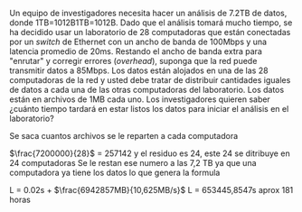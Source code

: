 ﻿Un equipo de investigadores necesita hacer un análisis de 7.2TB de datos, donde 1TB=1012B1TB=1012B. Dado que el análisis tomará mucho tiempo, se ha decidido usar un laboratorio de 28 computadoras que están conectadas por un _switch_ de Ethernet con un ancho de banda de 100Mbps y una latencia promedio de 20ms. Restando el ancho de banda extra para "enrutar" y corregir errores (_overhead_), suponga que la red puede transmitir datos a 85Mbps. Los datos están alojados en una de las 28 computadoras de la red y usted debe tratar de distribuir cantidades iguales de datos a cada una de las otras computadoras del laboratorio. Los datos están en archivos de 1MB cada uno. Los investigadores quieren saber ¿cuánto tiempo tardará en estar listos los datos para iniciar el análisis en el laboratorio?  

Se saca cuantos archivos se le reparten a cada computadora

$\frac{7200000}{28}$ = 257142 y el residuo es 24, este 24 se ditribuye en 24 computadoras
Se le restan ese numero a las 7,2 TB ya que una computadora ya tiene los datos lo que genera la formula

L = 0.02s + $\frac{6942857MB}{10,625MB/s}$ 
L = 653445,8547s aprox 181 horas
